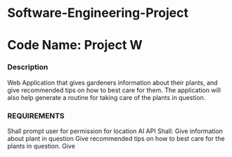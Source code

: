 # Software-Engineering-Project
# Code Name: Project W

### Description ###
  Web Application that gives gardeners information about their plants, and give recommended tips on how to best care for them. 
  The application will also help generate a routine for taking care of the plants in question.

### REQUIREMENTS ###
  Shall prompt user for permission for location
   AI API Shall:
    Give information about plant in question
    Give recommended tips on how to best care for the plants in question.
    Give 
